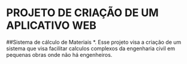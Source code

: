 # PROJETO DE CRIAÇÃO DE UM APLICATIVO WEB 
 ##Sistema de cálculo de Materiais
 *. Esse projeto visa a criação de um sistema que visa facilitar calculos complexos da engenharia civil em pequenas obras onde não há engenheiros. 
